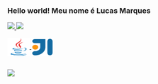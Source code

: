 ### Hello world! Meu nome é Lucas Marques

<div>
  <a href="https://github.com/marques67">
  <img height="180em" src="https://github-readme-stats.vercel.app/api?username=marques67&show_icons=true&theme=dark&include_all_comits=false"/>
  <img height="180em" src="https://github-readme-stats.vercel.app/api/top-langs/?username=marques67&layout=compact&langs_count=30&theme=dark"/>
</div>

  <div style="display: inline_block"><br>
    <img align="center" alt="Lucas-Java" height="40" width="50" src="https://raw.githubusercontent.com/devicons/devicon/master/icons/java/java-original.svg">
    <img align="center" alt="Lucas-Intellij" height="40" width="50" src="https://raw.githubusercontent.com/devicons/devicon/master/icons/intellij/intellij-original.svg">
</div>

  ##
  
  <div>
    <a href="https://www.linkedin.com/in/marques67/" target="_blank"><img src="https://img.shields.io/badge/-LinkedIn-%230077B5?style=for-the-badge&logo=linkedin&logoColor=white" target="_blank"></a> 
  </div>
